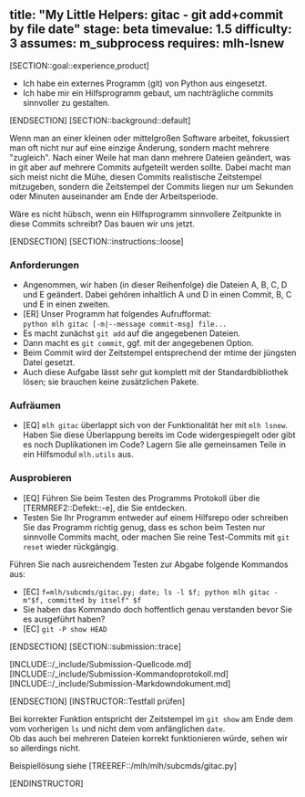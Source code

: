 title: "My Little Helpers: gitac - git add+commit by file date"
stage: beta
timevalue: 1.5
difficulty: 3
assumes: m_subprocess
requires: mlh-lsnew
---
[SECTION::goal::experience,product]

- Ich habe ein externes Programm (git) von Python aus eingesetzt.
- Ich habe mir ein Hilfsprogramm gebaut, um nachträgliche commits sinnvoller zu gestalten.

[ENDSECTION]
[SECTION::background::default]

Wenn man an einer kleinen oder mittelgroßen Software arbeitet, fokussiert man oft
nicht nur auf eine einzige Änderung, sondern macht mehrere "zugleich".
Nach einer Weile hat man dann mehrere Dateien geändert, was in git aber auf mehrere
Commits aufgeteilt werden sollte.
Dabei macht man sich meist nicht die Mühe, diesen Commits realistische Zeitstempel
mitzugeben, sondern die Zeitstempel der Commits liegen nur um Sekunden oder Minuten auseinander
am Ende der Arbeitsperiode.

Wäre es nicht hübsch, wenn ein Hilfsprogramm sinnvollere Zeitpunkte in diese Commits schreibt?
Das bauen wir uns jetzt.

[ENDSECTION]
[SECTION::instructions::loose]

### Anforderungen

- Angenommen, wir haben (in dieser Reihenfolge) die Dateien A, B, C, D und E geändert.
  Dabei gehören inhaltlich A und D in einen Commit, B, C und E in einen zweiten.
- [ER] Unser Programm hat folgendes Aufrufformat:   
  `python mlh gitac [-m|--message commit-msg] file...`
- Es macht zunächst `git add` auf die angegebenen Dateien.
- Dann macht es `git commit`, ggf. mit der angegebenen Option.
- Beim Commit wird der Zeitstempel entsprechend der 
  mtime der jüngsten Datei gesetzt.
- Auch diese Aufgabe lässt sehr gut komplett mit der Standardbibliothek lösen;
  sie brauchen keine zusätzlichen Pakete.


### Aufräumen

- [EQ] `mlh gitac` überlappt sich von der Funktionalität her mit `mlh lsnew`.
  Haben Sie diese Überlappung bereits im Code widergespiegelt oder gibt es noch Duplikationen im Code?
  Lagern Sie alle gemeinsamen Teile in ein Hilfsmodul `mlh.utils` aus.

 
### Ausprobieren

- [EQ] Führen Sie beim Testen des Programms Protokoll über die [TERMREF2::Defekt::-e], die Sie entdecken.
- Testen Sie Ihr Programm entweder auf einem Hilfsrepo oder 
  schreiben Sie das Programm richtig genug, dass es schon beim Testen nur sinnvolle Commits macht,
  oder machen Sie reine Test-Commits mit `git reset` wieder rückgängig.

Führen Sie nach ausreichendem Testen zur Abgabe folgende Kommandos aus:

- [EC] `f=mlh/subcmds/gitac.py; date; ls -l $f; python mlh gitac -m"$f, committed by itself" $f`
- Sie haben das Kommando doch hoffentlich genau verstanden bevor Sie es ausgeführt haben?
- [EC] `git -P show HEAD`

[ENDSECTION]
[SECTION::submission::trace]

[INCLUDE::/_include/Submission-Quellcode.md]
[INCLUDE::/_include/Submission-Kommandoprotokoll.md]
[INCLUDE::/_include/Submission-Markdowndokument.md]

[ENDSECTION]
[INSTRUCTOR::Testfall prüfen]

Bei korrekter Funktion entspricht der Zeitstempel im `git show` am Ende dem
vom vorherigen `ls` und nicht dem vom anfänglichen `date`.  
Ob das auch bei mehreren Dateien korrekt funktionieren würde, sehen wir so allerdings nicht.

Beispiellösung siehe [TREEREF::/mlh/mlh/subcmds/gitac.py]

[ENDINSTRUCTOR]
